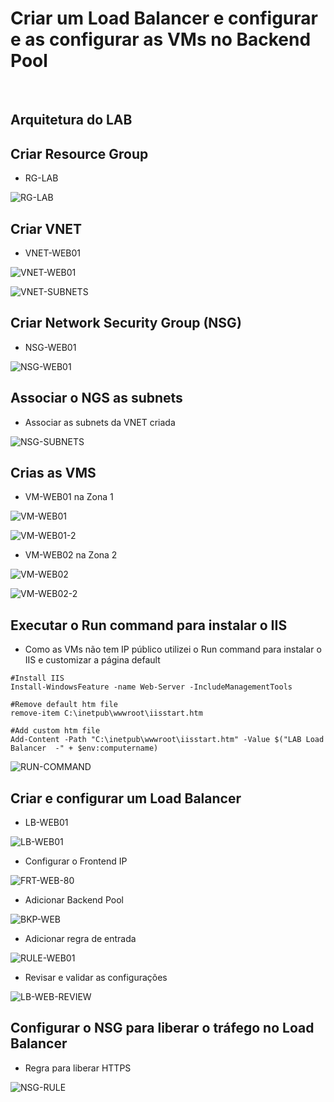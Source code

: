 # Criar um Load Balancer e configurar e as configurar as VMs no Backend Pool

&nbsp;
&nbsp;
&nbsp;
&nbsp;

## Arquitetura do LAB


## Criar Resource Group
* RG-LAB
  
![RG-LAB](https://github.com/danielmagevski/azure-labs/assets/10622331/38aef132-4dde-4659-bea2-4b69214e20fc)

## Criar VNET
* VNET-WEB01
  
![VNET-WEB01](https://github.com/danielmagevski/azure-labs/assets/10622331/78df1df5-ae8c-4cc8-8d77-e7c42704cec9)

![VNET-SUBNETS](https://github.com/danielmagevski/azure-labs/assets/10622331/a6ee3972-1a46-4e88-bacd-d140afb944d3)

## Criar Network Security Group (NSG)
* NSG-WEB01

![NSG-WEB01](https://github.com/danielmagevski/azure-labs/assets/10622331/cc902fd1-e0a1-4b0e-9915-10769945feb0)

## Associar o NGS as subnets
* Associar as subnets da VNET criada

![NSG-SUBNETS](https://github.com/danielmagevski/azure-labs/assets/10622331/c401c117-28c5-4c58-bebf-9ef241cc1089)

## Crias as VMS

* VM-WEB01 na Zona 1

![VM-WEB01](https://github.com/danielmagevski/azure-labs/assets/10622331/392d5a0a-1cee-47c2-84d9-79ac135fec23)

![VM-WEB01-2](https://github.com/danielmagevski/azure-labs/assets/10622331/7752c2b8-e027-40f3-9e64-18997f7d3a82)

* VM-WEB02 na Zona 2

![VM-WEB02](https://github.com/danielmagevski/azure-labs/assets/10622331/3b6aae47-4b59-4678-b444-bcd62ebc17d7)

![VM-WEB02-2](https://github.com/danielmagevski/azure-labs/assets/10622331/ed740669-1018-4dcb-aec4-9d95a76d4059)

## Executar o Run command para instalar o IIS

* Como as VMs não tem IP público utilizei o Run command para instalar o IIS e customizar a página default

```
#Install IIS 
Install-WindowsFeature -name Web-Server -IncludeManagementTools 

#Remove default htm file 
remove-item C:\inetpub\wwwroot\iisstart.htm

#Add custom htm file 
Add-Content -Path "C:\inetpub\wwwroot\iisstart.htm" -Value $("LAB Load Balancer  -" + $env:computername)
```
![RUN-COMMAND](https://github.com/danielmagevski/azure-labs/assets/10622331/b8e57bba-6617-4766-9b91-d4f85458cc25)

## Criar e configurar um Load Balancer

* LB-WEB01

![LB-WEB01](https://github.com/danielmagevski/azure-labs/assets/10622331/d7f00125-ad6a-4dd9-8fdd-d018b97dcf93")

* Configurar o Frontend IP

![FRT-WEB-80](https://github.com/danielmagevski/azure-labs/assets/10622331/a89b997a-dd03-4774-a0bc-41a65d845ab1")

* Adicionar Backend Pool

![BKP-WEB]("https://github.com/danielmagevski/azure-labs/assets/10622331/6b6167c8-92db-4196-ad54-21982bafdb8f")

* Adicionar regra de entrada

![RULE-WEB01](https://github.com/danielmagevski/azure-labs/assets/10622331/891363a5-f0d6-4a0a-bc15-dd50b1775df4)

* Revisar e validar as configurações

![LB-WEB-REVIEW](https://github.com/danielmagevski/azure-labs/assets/10622331/ea03a382-2bfa-45cd-88a9-b9cdf0660ce6)

## Configurar o NSG para liberar o tráfego no Load Balancer

* Regra para liberar HTTPS

![NSG-RULE](https://github.com/danielmagevski/azure-labs/assets/10622331/a5fe9987-83a2-469b-b7f9-0b2b5ff833ca)











